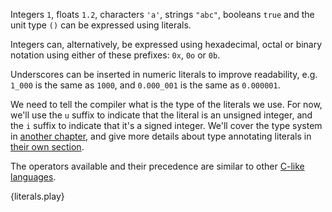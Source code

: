 Integers `1`, floats `1.2`, characters `'a'`, strings `"abc"`, booleans `true`
and the unit type `()` can be expressed using literals.

Integers can, alternatively, be expressed using hexadecimal, octal or binary
notation using either of these prefixes: `0x`, `0o` or `0b`.

Underscores can be inserted in numeric literals to improve readability, e.g.
`1_000` is the same as `1000`, and `0.000_001` is the same as `0.000001`.

We need to tell the compiler what is the type of the literals we use. For now,
we'll use the `u` suffix to indicate that the literal is an unsigned integer,
and the `i` suffix to indicate that it's a signed integer. We'll cover the type
system in [another chapter][type], and give more details about type
annotating literals in [their own section][type-literal].

The operators available and their precedence are similar to other
[C-like languages][op-prec].

{literals.play}

[op-prec]: https://en.wikipedia.org/wiki/Operator_precedence#Programming_languages
[type]: /type.html
[type-literal]: /type/literals.html
